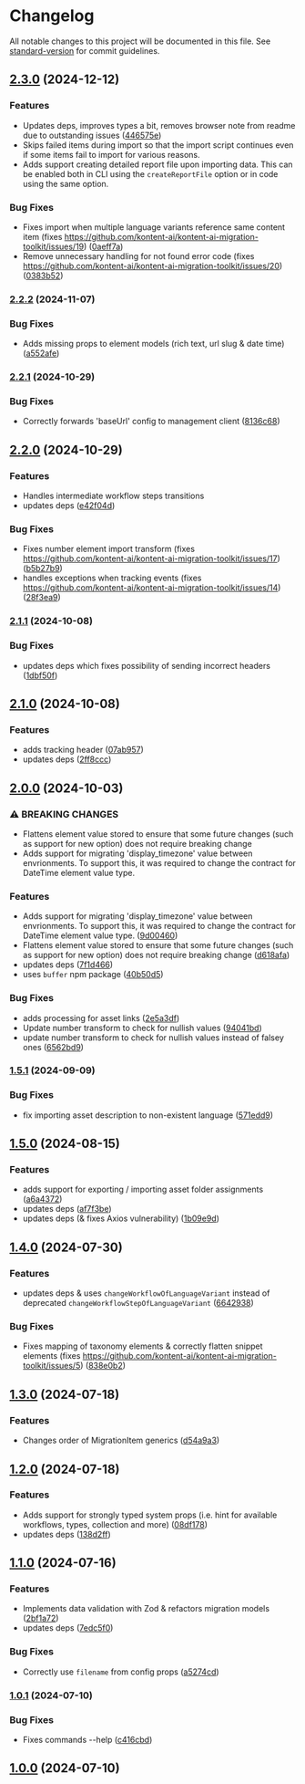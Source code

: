 # Changelog

All notable changes to this project will be documented in this file. See
[standard-version](https://github.com/conventional-changelog/standard-version) for commit guidelines.

## [2.3.0](https://github.com/Kontent-ai/kontent-ai-migration-toolkit/compare/v2.2.2...v2.3.0) (2024-12-12)

### Features

-   Updates deps, improves types a bit, removes browser note from readme due to outstanding issues
    ([446575e](https://github.com/Kontent-ai/kontent-ai-migration-toolkit/commit/446575ebd7950f33bd8ecf06b6ec924bcc77e289))
-   Skips failed items during import so that the import script continues even if some items fail to import for various reasons.
-   Adds support creating detailed report file upon importing data. This can be enabled both in CLI using the `createReportFile` option or
    in code using the same option.

### Bug Fixes

-   Fixes import when multiple language variants reference same content item (fixes
    https://github.com/kontent-ai/kontent-ai-migration-toolkit/issues/19)
    ([0aeff7a](https://github.com/Kontent-ai/kontent-ai-migration-toolkit/commit/0aeff7a7c2f1088cd1a2ba9fe518cf398a07224a))
-   Remove unnecessary handling for not found error code (fixes https://github.com/kontent-ai/kontent-ai-migration-toolkit/issues/20)
    ([0383b52](https://github.com/Kontent-ai/kontent-ai-migration-toolkit/commit/0383b525cc9bdf0c1d12291862fd12c23d828fb9))

### [2.2.2](https://github.com/Kontent-ai/kontent-ai-migration-toolkit/compare/v2.2.1...v2.2.2) (2024-11-07)

### Bug Fixes

-   Adds missing props to element models (rich text, url slug & date time)
    ([a552afe](https://github.com/Kontent-ai/kontent-ai-migration-toolkit/commit/a552afe0c86b52b187daff0cea65d46228cfcd7e))

### [2.2.1](https://github.com/Kontent-ai/kontent-ai-migration-toolkit/compare/v2.2.0...v2.2.1) (2024-10-29)

### Bug Fixes

-   Correctly forwards 'baseUrl' config to management client
    ([8136c68](https://github.com/Kontent-ai/kontent-ai-migration-toolkit/commit/8136c68029f9a4847a56ad93b697604f741b672a))

## [2.2.0](https://github.com/Kontent-ai/kontent-ai-migration-toolkit/compare/v2.1.1...v2.2.0) (2024-10-29)

### Features

-   Handles intermediate workflow steps transitions
-   updates deps ([e42f04d](https://github.com/Kontent-ai/kontent-ai-migration-toolkit/commit/e42f04d5ab08ce602292a31f34469b058fac9bb9))

### Bug Fixes

-   Fixes number element import transform (fixes https://github.com/kontent-ai/kontent-ai-migration-toolkit/issues/17)
    ([b5b27b9](https://github.com/Kontent-ai/kontent-ai-migration-toolkit/commit/b5b27b9c1f22c34cbccf49bf5393bd3b82bd7ccc))
-   handles exceptions when tracking events (fixes https://github.com/kontent-ai/kontent-ai-migration-toolkit/issues/14)
    ([28f3ea9](https://github.com/Kontent-ai/kontent-ai-migration-toolkit/commit/28f3ea95ee3114ef92b0eb0142bfa64f60b7501b))

### [2.1.1](https://github.com/Kontent-ai/kontent-ai-migration-toolkit/compare/v2.1.0...v2.1.1) (2024-10-08)

### Bug Fixes

-   updates deps which fixes possibility of sending incorrect headers
    ([1dbf50f](https://github.com/Kontent-ai/kontent-ai-migration-toolkit/commit/1dbf50f7ce08bdc070af7703d670b49da4c13367))

## [2.1.0](https://github.com/Kontent-ai/kontent-ai-migration-toolkit/compare/v2.0.0...v2.1.0) (2024-10-08)

### Features

-   adds tracking header
    ([07ab957](https://github.com/Kontent-ai/kontent-ai-migration-toolkit/commit/07ab957b97271610b9a4177edcc6bafdb890f388))
-   updates deps ([2ff8ccc](https://github.com/Kontent-ai/kontent-ai-migration-toolkit/commit/2ff8ccc34c4c57fddbc49bb6e3299a0826ca2054))

## [2.0.0](https://github.com/Kontent-ai/kontent-ai-migration-toolkit/compare/v1.5.1...v2.0.0) (2024-10-03)

### ⚠ BREAKING CHANGES

-   Flattens element value stored to ensure that some future changes (such as support for new option) does not require breaking change
-   Adds support for migrating 'display_timezone' value between envrionments. To support this, it was required to change the contract for
    DateTime element value type.

### Features

-   Adds support for migrating 'display_timezone' value between envrionments. To support this, it was required to change the contract for
    DateTime element value type.
    ([9d00460](https://github.com/Kontent-ai/kontent-ai-migration-toolkit/commit/9d00460ab3fbd479a1f3dad403bbf3a730743192))
-   Flattens element value stored to ensure that some future changes (such as support for new option) does not require breaking change
    ([d618afa](https://github.com/Kontent-ai/kontent-ai-migration-toolkit/commit/d618afac913685e632f87ffba2c0ca2baac9f1e2))
-   updates deps ([7f1d466](https://github.com/Kontent-ai/kontent-ai-migration-toolkit/commit/7f1d4667b59753bb28b4b5e218656809d7c94667))
-   uses `buffer` npm package
    ([40b50d5](https://github.com/Kontent-ai/kontent-ai-migration-toolkit/commit/40b50d53d1ff27d66cb197a6297ee1d2ee717228))

### Bug Fixes

-   adds processing for asset links
    ([2e5a3df](https://github.com/Kontent-ai/kontent-ai-migration-toolkit/commit/2e5a3df30367d63f77b435ef6b106026d92c1eaf))
-   Update number transform to check for nullish values
    ([94041bd](https://github.com/Kontent-ai/kontent-ai-migration-toolkit/commit/94041bded425404bd7edff0174601f9b450f72d0))
-   update number transform to check for nullish values instead of falsey ones
    ([6562bd9](https://github.com/Kontent-ai/kontent-ai-migration-toolkit/commit/6562bd947f5bcfc20389b734b2308d6a3e9ed30b))

### [1.5.1](https://github.com/Kontent-ai/kontent-ai-migration-toolkit/compare/v1.5.0...v1.5.1) (2024-09-09)

### Bug Fixes

-   fix importing asset description to non-existent language
    ([571edd9](https://github.com/Kontent-ai/kontent-ai-migration-toolkit/commit/571edd97e756716a26a8503987ed4c6bdc59403c))

## [1.5.0](https://github.com/Kontent-ai/kontent-ai-migration-toolkit/compare/v1.4.0...v1.5.0) (2024-08-15)

### Features

-   adds support for exporting / importing asset folder assignments
    ([a6a4372](https://github.com/Kontent-ai/kontent-ai-migration-toolkit/commit/a6a4372121be8b57831236ef8b5f7a5409d6f8ee))
-   updates deps ([af7f3be](https://github.com/Kontent-ai/kontent-ai-migration-toolkit/commit/af7f3be6ec88f78e67cbb9141da9771e02b645a3))
-   updates deps (& fixes Axios vulnerability)
    ([1b09e9d](https://github.com/Kontent-ai/kontent-ai-migration-toolkit/commit/1b09e9d040d694476802b5dc2c950f697bb00251))

## [1.4.0](https://github.com/Kontent-ai/kontent-ai-migration-toolkit/compare/v1.3.0...v1.4.0) (2024-07-30)

### Features

-   updates deps & uses `changeWorkflowOfLanguageVariant` instead of deprecated `changeWorkflowStepOfLanguageVariant`
    ([6642938](https://github.com/Kontent-ai/kontent-ai-migration-toolkit/commit/6642938ba773560b372f30ee5160b6d72af46837))

### Bug Fixes

-   Fixes mapping of taxonomy elements & correctly flatten snippet elements (fixes
    https://github.com/kontent-ai/kontent-ai-migration-toolkit/issues/5)
    ([838e0b2](https://github.com/Kontent-ai/kontent-ai-migration-toolkit/commit/838e0b260e1b001e52816b42e3288e6d3473b3b6))

## [1.3.0](https://github.com/Kontent-ai/kontent-ai-migration-toolkit/compare/v1.2.0...v1.3.0) (2024-07-18)

### Features

-   Changes order of MigrationItem generics
    ([d54a9a3](https://github.com/Kontent-ai/kontent-ai-migration-toolkit/commit/d54a9a355c496725876c5a215f80d648ac85463a))

## [1.2.0](https://github.com/Kontent-ai/kontent-ai-migration-toolkit/compare/v1.1.0...v1.2.0) (2024-07-18)

### Features

-   Adds support for strongly typed system props (i.e. hint for available workflows, types, collection and more)
    ([08df178](https://github.com/Kontent-ai/kontent-ai-migration-toolkit/commit/08df178cad22a122def7e78ea5a81f7e705eacd0))
-   updates deps ([138d2ff](https://github.com/Kontent-ai/kontent-ai-migration-toolkit/commit/138d2fff545bccfb5e0fbd962848d1d0692288ad))

## [1.1.0](https://github.com/Kontent-ai/kontent-ai-migration-toolkit/compare/v1.0.1...v1.1.0) (2024-07-16)

### Features

-   Implements data validation with Zod & refactors migration models
    ([2bf1a72](https://github.com/Kontent-ai/kontent-ai-migration-toolkit/commit/2bf1a7278669cc37839f971438f46bff06949a53))
-   updates deps ([7edc5f0](https://github.com/Kontent-ai/kontent-ai-migration-toolkit/commit/7edc5f0a51757ea71b27bd1fa17fa6e378f2aa75))

### Bug Fixes

-   Correctly use `filename` from config props
    ([a5274cd](https://github.com/Kontent-ai/kontent-ai-migration-toolkit/commit/a5274cd10abd13623979921fc60a1cc38b9d96de))

### [1.0.1](https://github.com/Kontent-ai/kontent-ai-migration-toolkit/compare/v1.0.0...v1.0.1) (2024-07-10)

### Bug Fixes

-   Fixes commands --help
    ([c416cbd](https://github.com/Kontent-ai/kontent-ai-migration-toolkit/commit/c416cbdc0ea3d94d706dfbcab9d9ef29cc1bb1a2))

## [1.0.0](https://github.com/Kontent-ai/kontent-ai-migration-toolkit/compare/v1.0.0-29...v1.0.0) (2024-07-10)
